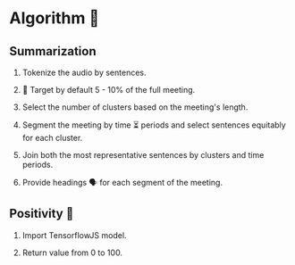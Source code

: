 # Algorithm 🐲

## Summarization

1. Tokenize the audio by sentences.

2. 🎯 Target by default 5 - 10% of the full meeting.

3. Select the number of clusters based on the meeting's length.

4. Segment the meeting by time ⏳ periods and select sentences equitably for each cluster.

5. Join both the most representative sentences by clusters and time periods.

6. Provide headings 🗣️ for each segment of the meeting.


## Positivity 📯

1. Import TensorflowJS model.

2. Return value from 0 to 100.
